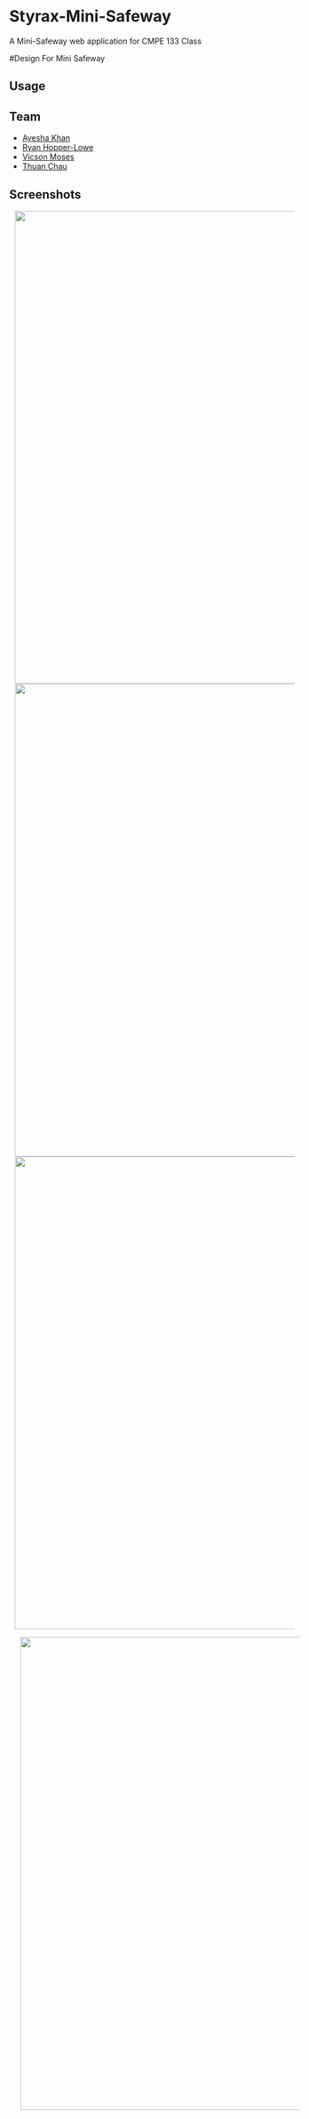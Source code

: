 # Styrax-Mini-Safeway
A Mini-Safeway web application for CMPE 133 Class

#Design For Mini Safeway

## Usage


## Team
* [Ayesha Khan](https://github.com/ayesha1)
* [Ryan Hopper-Lowe](https://github.com/rhopperlowe)
* [Vicson Moses](https://github.com/VicsonMoses)
* [Thuan Chau](https://github.com/ThuanChau22)

## Screenshots

<img src="https://imgur.com/rHmLx6g.jpg" width=850 hspace="10">
<img src="https://imgur.com/ixLI0pG.jpg" width=850 hspace="10">
<img src="https://imgur.com/lYo64DE.jpg" width=850 hspace="10">
</p>
<p float="left">
<img src="https://imgur.com/dJ3tEeL.jpg" width=850 hspace="20">
</p>
